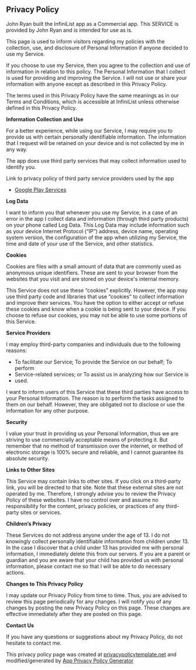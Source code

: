 ## Privacy Policy

John Ryan built the InfiniList app as a Commercial app. This SERVICE is provided
by John Ryan and is intended for use as is.

This page is used to inform visitors regarding my policies with the collection,
use, and disclosure of Personal Information if anyone decided to use my Service.

If you choose to use my Service, then you agree to the collection and use of
information in relation to this policy. The Personal Information that I collect
is used for providing and improving the Service. I will not use or share your
information with anyone except as described in this Privacy Policy.

The terms used in this Privacy Policy have the same meanings as in our Terms and
Conditions, which is accessible at InfiniList unless otherwise defined in this
Privacy Policy.

**Information Collection and Use**

For a better experience, while using our Service, I may require you to provide
us with certain personally identifiable information. The information that I
request will be retained on your device and is not collected by me in any way.

The app does use third party services that may collect information used to
identify you.

Link to privacy policy of third party service providers used by the app

*   [Google Play Services](https://www.google.com/policies/privacy/)

**Log Data**

I want to inform you that whenever you use my Service, in a case of an error in
the app I collect data and information (through third party products) on your
phone called Log Data. This Log Data may include information such as your device
Internet Protocol (“IP”) address, device name, operating system version, the
configuration of the app when utilizing my Service, the time and date of your
use of the Service, and other statistics.

**Cookies**

Cookies are files with a small amount of data that are commonly used as
anonymous unique identifiers. These are sent to your browser from the websites
that you visit and are stored on your device's internal memory.

This Service does not use these “cookies” explicitly. However, the app may use
third party code and libraries that use “cookies” to collect information and
improve their services. You have the option to either accept or refuse these
cookies and know when a cookie is being sent to your device. If you choose to
refuse our cookies, you may not be able to use some portions of this Service.

**Service Providers**

I may employ third-party companies and individuals due to the following reasons:

*   To facilitate our Service; To provide the Service on our behalf; To perform
*   Service-related services; or To assist us in analyzing how our Service is
*   used.

I want to inform users of this Service that these third parties have access to
your Personal Information. The reason is to perform the tasks assigned to them
on our behalf. However, they are obligated not to disclose or use the
information for any other purpose.

**Security**

I value your trust in providing us your Personal Information, thus we are
striving to use commercially acceptable means of protecting it. But remember
that no method of transmission over the internet, or method of electronic
storage is 100% secure and reliable, and I cannot guarantee its absolute
security.

**Links to Other Sites**

This Service may contain links to other sites. If you click on a third-party
link, you will be directed to that site. Note that these external sites are not
operated by me. Therefore, I strongly advise you to review the Privacy Policy of
these websites. I have no control over and assume no responsibility for the
content, privacy policies, or practices of any third-party sites or services.

**Children’s Privacy**

These Services do not address anyone under the age of 13\. I do not knowingly
collect personally identifiable information from children under 13\. In the case
I discover that a child under 13 has provided me with personal information, I
immediately delete this from our servers. If you are a parent or guardian and
you are aware that your child has provided us with personal information, please
contact me so that I will be able to do necessary actions.

**Changes to This Privacy Policy**

I may update our Privacy Policy from time to time. Thus, you are advised to
review this page periodically for any changes. I will notify you of any changes
by posting the new Privacy Policy on this page. These changes are effective
immediately after they are posted on this page.

**Contact Us**

If you have any questions or suggestions about my Privacy Policy, do not
hesitate to contact me.

This privacy policy page was created at
[privacypolicytemplate.net](https://privacypolicytemplate.net) and
modified/generated by [App Privacy Policy
Generator](https://app-privacy-policy-generator.firebaseapp.com/)